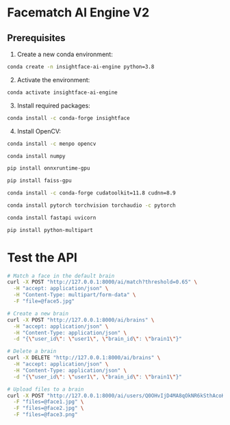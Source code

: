 # Facematch AI Engine V2

## Prerequisites

1. Create a new conda environment:
```bash
conda create -n insightface-ai-engine python=3.8
```

2. Activate the environment:
```bash
conda activate insightface-ai-engine
```

3. Install required packages:
```bash
conda install -c conda-forge insightface
```

4. Install OpenCV:
```bash
conda install -c menpo opencv
```

```bash
conda install numpy
```

```bash
pip install onnxruntime-gpu
```

```bash
pip install faiss-gpu
```

```bash
conda install -c conda-forge cudatoolkit=11.8 cudnn=8.9
```

```bash
conda install pytorch torchvision torchaudio -c pytorch
```

```bash
conda install fastapi uvicorn
```

```bash
pip install python-multipart
```

# Test the API
```bash
# Match a face in the default brain
curl -X POST "http://127.0.0.1:8000/ai/match?threshold=0.65" \
  -H "accept: application/json" \
  -H "Content-Type: multipart/form-data" \
  -F "file=@face5.jpg"

# Create a new brain
curl -X POST "http://127.0.0.1:8000/ai/brains" \
  -H "accept: application/json" \
  -H "Content-Type: application/json" \
  -d "{\"user_id\": \"user1\", \"brain_id\": \"brain1\"}"

# Delete a brain
curl -X DELETE "http://127.0.0.1:8000/ai/brains" \
  -H "accept: application/json" \
  -H "Content-Type: application/json" \
  -d "{\"user_id\": \"user1\", \"brain_id\": \"brain1\"}"

# Upload files to a brain
curl -X POST "http://127.0.0.1:8000/ai/users/Q0OHvIjD4MA8qOkNR6kSthAcoKoBtmS6/brains/cm7qxtuc10005jxdscc6wxopz/upload" \
  -F "files=@face1.jpg" \
  -F "files=@face2.jpg" \
  -F "files=@face3.png"
```


